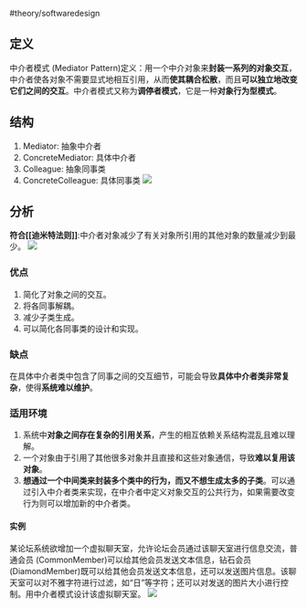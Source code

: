 #theory/softwaredesign

## 定义
中介者模式 (Mediator Pattern)定义：用一个中介对象来**封装一系列的对象交互**，中介者使各对象不需要显式地相互引用，从而**使其耦合松散**，而且**可以独立地改变它们之间的交互**。中介者模式又称为**调停者模式**，它是一种**对象行为型模式**。

## 结构
1. Mediator: 抽象中介者
2. ConcreteMediator: 具体中介者
3. Colleague: 抽象同事类
4. ConcreteColleague: 具体同事类
![](https://spricoder.oss-cn-shanghai.aliyuncs.com/2021-Software-System-Design/img/lec06/9.png)

## 分析
**符合[[迪米特法则]]**:中介者对象减少了有关对象所引用的其他对象的数量减少到最少。
![](https://spricoder.oss-cn-shanghai.aliyuncs.com/2021-Software-System-Design/img/lec06/10.png)

### 优点
1. 简化了对象之间的交互。
2. 将各同事解耦。
3. 减少子类生成。
4. 可以简化各同事类的设计和实现。

### 缺点
在具体中介者类中包含了同事之间的交互细节，可能会导致**具体中介者类非常复杂**，使得**系统难以维护**。

### 适用环境
1. 系统中**对象之间存在复杂的引用关系**，产生的相互依赖关系结构混乱且难以理解。
2. 一个对象由于引用了其他很多对象并且直接和这些对象通信，导致**难以复用该对象**。
3. **想通过一个中间类来封装多个类中的行为，而又不想生成太多的子类**。可以通过引入中介者类来实现，在中介者中定义对象交互的公共行为，如果需要改变行为则可以增加新的中介者类。

#### 实例
某论坛系统欲增加一个虚拟聊天室，允许论坛会员通过该聊天室进行信息交流，普通会员 (CommonMember)可以给其他会员发送文本信息，钻石会员 (DiamondMember)既可以给其他会员发送文本信息，还可以发送图片信息。该聊天室可以对不雅字符进行过滤，如“日”等字符；还可以对发送的图片大小进行控制。用中介者模式设计该虚拟聊天室。
![](https://spricoder.oss-cn-shanghai.aliyuncs.com/2021-Software-System-Design/img/lec06/11.png)